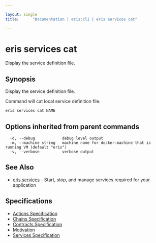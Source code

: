 ```yaml
---

layout: single
title:      "Documentation | eris:cli | eris services cat"

---
```


# eris services cat

Display the service definition file.

## Synopsis

Display the service definition file.

Command will cat local service definition file.

```bash
eris services cat NAME
```

## Options inherited from parent commands

```
  -d, --debug            debug level output
  -m, --machine string   machine name for docker-machine that is running VM (default "eris")
  -v, --verbose          verbose output
```

## See Also

* [eris services](/docs/documentation/cli/0.11.3/eris_services/)	 - Start, stop, and manage services required for your application

## Specifications

* [Actions Specification](/docs/documentation/cli/0.11.3/actions_specification/)
* [Chains Specification](/docs/documentation/cli/0.11.3/chains_specification/)
* [Contracts Specification](/docs/documentation/cli/0.11.3/contracts_specification/)
* [Motivation](/docs/documentation/cli/0.11.3/motivation/)
* [Services Specification](/docs/documentation/cli/0.11.3/services_specification/)

